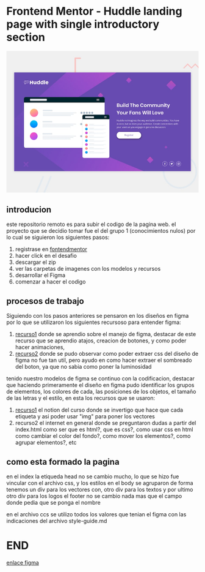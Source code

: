 # Frontend Mentor - Huddle landing page with single introductory section

![Design preview for the Huddle landing page with single introductory section](./design/desktop-preview.jpg)
## introducion
este repositorio remoto es para subir el codigo de la pagina web. 
el proyecto que se decidio tomar fue el del grupo 1 (conocimientos nulos)
por lo cual se siguieron los siguientes pasos:
1. registrase en [fontendmentor](https://www.frontendmentor.io/challenges/huddle-landing-page-with-a-single-introductory-section-B_2Wvxgi0)
2. hacer click en el desafio
3. descargar el zip
4. ver las carpetas de imagenes con los modelos y recursos
5. desarrollar el Figma
6. comenzar a hacer el codigo

## procesos de trabajo
Siguiendo con los pasos anteriores se pensaron en los diseños en figma por lo que se utilizaron los siguientes recursoso para entender figma:
1. [recurso1](https://youtu.be/GoNzQHc7-qo) donde se aprendio sobre el manejo de figma, destacar de este recurso que  se aprendio atajos, creacion de botones, y como poder hacer animaciones,
2. [recurso2](https://youtu.be/Jh95K6ZaE70) donde se pudo observar como poder extraer css del diseño de figma no fue tan util, pero ayudo en como hacer extraer el sombreado del boton, ya que no sabia como poner la luminosidad

tenido nuestro modelos de figma se continuo con la codificacion, destacar que haciendo primeramente el diseño en figma pudo identificar los grupos de elementos, los colores de cada, las posiciones de los objetos, el tamaño de las letras y el estilo, en esta los recursos que se usaron:
1. [recurso1](https://fourth-army-204.notion.site/Temario-HTML-21348d5528ab450ab6f8a1d02669bbf0) el notion del curso donde se invertigo que hace que cada etiqueta y asi poder usar "img" para poner los vectores
2. recurso2 el internet en general donde se preguntaron dudas a partir del index.html como ser que es html?, que es css?, como usar css en html como cambiar el color del fondo?, como mover los elementos?, como agrupar elementos?, etc

## como esta formado la pagina 

en el index la etiqueda head no se cambio  mucho, lo que se hizo fue vincular con el archivo css, y los estilos 
en el body se agruparon de forma tenemos un div para los vectores con, otro div para los textos y por ultimo otro div para los logos
el footer no se cambio nada mas que el campo donde pedia que se ponga el nombre 

en el archivo ccs se utilizo todos los valores que tenian  el figma con las indicaciones del archivo style-guide.md

# END
[enlace figma](https://www.figma.com/file/d53SXW8nCCPlOLOGYBwf2L/FASEWEBDise%C3%B1os?type=design&node-id=2%3A37&t=frIH3Z2ielXxPGKu-1)
